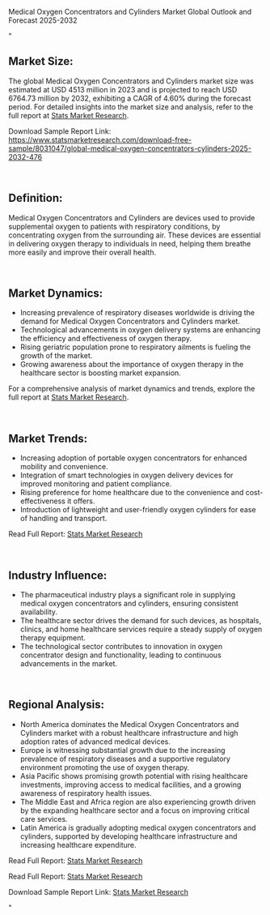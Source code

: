 Medical Oxygen Concentrators and Cylinders Market Global Outlook and Forecast 2025-2032

"<html>
<h2>Market Size:</h2>
<p>The global Medical Oxygen Concentrators and Cylinders market size was estimated at USD 4513 million in 2023 and is projected to reach USD 6764.73 million by 2032, exhibiting a CAGR of 4.60% during the forecast period. For detailed insights into the market size and analysis, refer to the full report at <a href='https://www.statsmarketresearch.com/global-medical-oxygen-concentrators-cylinders-2025-2032-476-8031047'>Stats Market Research</a>.</p>
<p>Download Sample Report Link: <a href='https://www.statsmarketresearch.com/download-free-sample/8031047/global-medical-oxygen-concentrators-cylinders-2025-2032-476'>https://www.statsmarketresearch.com/download-free-sample/8031047/global-medical-oxygen-concentrators-cylinders-2025-2032-476</a> </p>
<br>

<h2>Definition:</h2>
<p>Medical Oxygen Concentrators and Cylinders are devices used to provide supplemental oxygen to patients with respiratory conditions, by concentrating oxygen from the surrounding air. These devices are essential in delivering oxygen therapy to individuals in need, helping them breathe more easily and improve their overall health.</p>
<br>

<h2>Market Dynamics:</h2>
<ul>
<li>Increasing prevalence of respiratory diseases worldwide is driving the demand for Medical Oxygen Concentrators and Cylinders market.</li>
<li>Technological advancements in oxygen delivery systems are enhancing the efficiency and effectiveness of oxygen therapy.</li>
<li>Rising geriatric population prone to respiratory ailments is fueling the growth of the market.</li>
<li>Growing awareness about the importance of oxygen therapy in the healthcare sector is boosting market expansion.</li>
</ul>
<p>For a comprehensive analysis of market dynamics and trends, explore the full report at <a href='https://www.statsmarketresearch.com/global-medical-oxygen-concentrators-cylinders-2025-2032-476-8031047'>Stats Market Research</a>.</p>
<br>

<h2>Market Trends:</h2>
<ul>
<li>Increasing adoption of portable oxygen concentrators for enhanced mobility and convenience.</li>
<li>Integration of smart technologies in oxygen delivery devices for improved monitoring and patient compliance.</li>
<li>Rising preference for home healthcare due to the convenience and cost-effectiveness it offers.</li>
<li>Introduction of lightweight and user-friendly oxygen cylinders for ease of handling and transport.</li>
</ul>
<p>Read Full Report: <a href='https://www.statsmarketresearch.com/global-medical-oxygen-concentrators-cylinders-2025-2032-476-8031047'>Stats Market Research</a></p>
<br>

<h2>Industry Influence:</h2>
<ul>
<li>The pharmaceutical industry plays a significant role in supplying medical oxygen concentrators and cylinders, ensuring consistent availability.</li>
<li>The healthcare sector drives the demand for such devices, as hospitals, clinics, and home healthcare services require a steady supply of oxygen therapy equipment.</li>
<li>The technological sector contributes to innovation in oxygen concentrator design and functionality, leading to continuous advancements in the market.</li>
</ul>
<br>

<h2>Regional Analysis:</h2>
<ul>
<li>North America dominates the Medical Oxygen Concentrators and Cylinders market with a robust healthcare infrastructure and high adoption rates of advanced medical devices.</li>
<li>Europe is witnessing substantial growth due to the increasing prevalence of respiratory diseases and a supportive regulatory environment promoting the use of oxygen therapy.</li>
<li>Asia Pacific shows promising growth potential with rising healthcare investments, improving access to medical facilities, and a growing awareness of respiratory health issues.</li>
<li>The Middle East and Africa region are also experiencing growth driven by the expanding healthcare sector and a focus on improving critical care services.</li>
<li>Latin America is gradually adopting medical oxygen concentrators and cylinders, supported by developing healthcare infrastructure and increasing healthcare expenditure.</li>
</ul>
<p>Read Full Report: <a href='https://www.statsmarketresearch.com/global-medical-oxygen-concentrators-cylinders-2025-2032-476-8031047'>Stats Market Research</a></p>
</html>

<p>Read Full Report: <a href='https://www.statsmarketresearch.com/global-medical-oxygen-concentrators-cylinders-2025-2032-476-8031047'>Stats Market Research</a></p>
<p>Download Sample Report Link: <a href='https://www.statsmarketresearch.com/download-free-sample/8031047/global-medical-oxygen-concentrators-cylinders-2025-2032-476'>Stats Market Research</a></p>"
